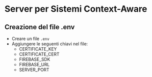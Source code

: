 # Server per Sistemi Context-Aware

## Creazione del file .env
- Creare un file `.env`
- Aggiungere le seguenti chiavi nel file:
  - CERTIFICATE_KEY
  - CERTIFICATE_CERT
  - FIREBASE_SDK
  - FIREBASE_URL
  - SERVER_PORT
